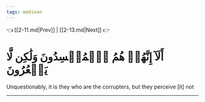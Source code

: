 ```yaml
---
tags: medinan
---
```


👈 [[2-11.md|Prev]] | [[2-13.md|Next]] 👉

# أَلَآ إِنَّهُمۡ هُمُ ٱلۡمُفۡسِدُونَ وَلَٰكِن لَّا يَشۡعُرُونَ

Unquestionably, it is they who are the corrupters, but they perceive [it] not

---

